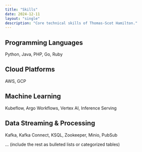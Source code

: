 ```yaml
---
title: "Skills"
date: 2024-12-11
layout: "single"
description: "Core technical skills of Thomas-Scot Hamilton."
---
```


## Programming Languages
Python, Java, PHP, Go, Ruby

## Cloud Platforms
AWS, GCP

## Machine Learning
Kubeflow, Argo Workflows, Vertex AI, Inference Serving

## Data Streaming & Processing
Kafka, Kafka Connect, KSQL, Zookeeper, Minio, PubSub

... (include the rest as bulleted lists or categorized tables)
